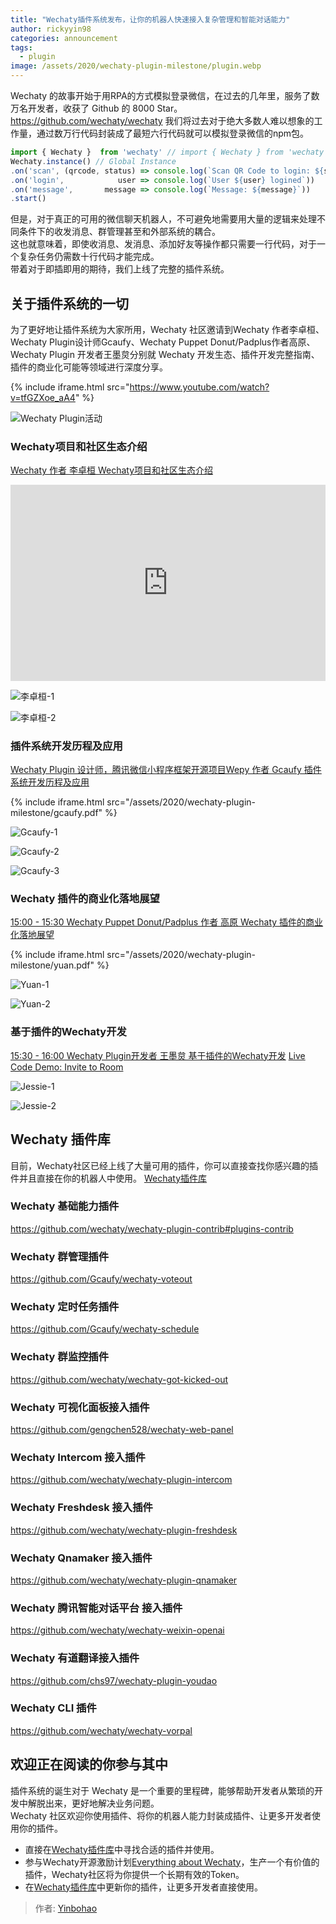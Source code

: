 ```yaml
---
title: "Wechaty插件系统发布，让你的机器人快速接入复杂管理和智能对话能力"
author: rickyyin98
categories: announcement
tags:
  - plugin
image: /assets/2020/wechaty-plugin-milestone/plugin.webp
---
```


Wechaty 的故事开始于用RPA的方式模拟登录微信，在过去的几年里，服务了数万名开发者，收获了 Github 的 8000 Star。  
<https://github.com/wechaty/wechaty>
我们将过去对于绝大多数人难以想象的工作量，通过数万行代码封装成了最短六行代码就可以模拟登录微信的npm包。  

```javascript
import { Wechaty }  from 'wechaty' // import { Wechaty } from 'wechaty'
Wechaty.instance() // Global Instance
.on('scan', (qrcode, status) => console.log(`Scan QR Code to login: ${status}\nhttps://api.qrserver.com/v1/create-qr-code/?data=${encodeURIComponent(qrcode)}`))
.on('login',            user => console.log(`User ${user} logined`))
.on('message',       message => console.log(`Message: ${message}`))
.start()
```

但是，对于真正的可用的微信聊天机器人，不可避免地需要用大量的逻辑来处理不同条件下的收发消息、群管理甚至和外部系统的耦合。  
这也就意味着，即使收消息、发消息、添加好友等操作都只需要一行代码，对于一个复杂任务仍需数十行代码才能完成。  
带着对于即插即用的期待，我们上线了完整的插件系统。  

## 关于插件系统的一切

为了更好地让插件系统为大家所用，Wechaty 社区邀请到Wechaty 作者李卓桓、Wechaty Plugin设计师Gcaufy、Wechaty Puppet Donut/Padplus作者高原、Wechaty Plugin 开发者王墨炱分别就 Wechaty 开发生态、插件开发完整指南、插件的商业化可能等领域进行深度分享。

{% include iframe.html src="https://www.youtube.com/watch?v=tfGZXoe_aA4" %}

![Wechaty Plugin活动](/assets/2020/wechaty-plugin-milestone/plugin.webp)

### Wechaty项目和社区生态介绍

[Wechaty 作者 李卓桓 Wechaty项目和社区生态介绍](https://www.bilibili.com/video/BV1vA411v73c)

<div class="video-container" style="
    position: relative;
    padding-bottom:56.25%;
    padding-top:30px;
    height:0;
    overflow:hidden;
">
  <iframe width="560" height="315" src="https://docs.google.com/presentation/d/13oUOIEnzdLWO6KZWztD_pMuu22AQ3SIMjk2wp8f-f18/embed?start=false&loop=false&delayms=3000" frameborder="0" allowfullscreen="" style="
      position: absolute;
      top:0;
      left:0;
      width:100%;
      height:100%;
  "></iframe>
</div>

![李卓桓-1](/assets/2020/wechaty-plugin-milestone/huan1.webp)

![李卓桓-2](/assets/2020/wechaty-plugin-milestone/huan2.webp)

### 插件系统开发历程及应用

[Wechaty Plugin 设计师，腾讯微信小程序框架开源项目Wepy 作者 Gcaufy 插件系统开发历程及应用](https://www.bilibili.com/video/BV1Et4y1y7Gc)

{% include iframe.html src="/assets/2020/wechaty-plugin-milestone/gcaufy.pdf" %}

![Gcaufy-1](/assets/2020/wechaty-plugin-milestone/gcaufy1.webp)

![Gcaufy-2](/assets/2020/wechaty-plugin-milestone/gcaufy2.webp)

![Gcaufy-3](/assets/2020/wechaty-plugin-milestone/gcaufy3.webp)

### Wechaty 插件的商业化落地展望

[15:00 - 15:30 Wechaty Puppet Donut/Padplus 作者 高原 Wechaty 插件的商业化落地展望](https://www.bilibili.com/video/BV13T4y1J7Ta)

{% include iframe.html src="/assets/2020/wechaty-plugin-milestone/yuan.pdf" %}

![Yuan-1](/assets/2020/wechaty-plugin-milestone/yuan1.webp)

![Yuan-2](/assets/2020/wechaty-plugin-milestone/yuan2.webp)

### 基于插件的Wechaty开发

[15:30 - 16:00 Wechaty Plugin开发者 王墨炱 基于插件的Wechaty开发](https://www.bilibili.com/video/BV1sz4y1973D)
[Live Code Demo: Invite to Room](https://github.com/JesseWeb/invite2room_demo)

![Jessie-1](/assets/2020/wechaty-plugin-milestone/jessie1.webp)

![Jessie-2](/assets/2020/wechaty-plugin-milestone/jessie2.webp)

## Wechaty 插件库

目前，Wechaty社区已经上线了大量可用的插件，你可以直接查找你感兴趣的插件并且直接在你的机器人中使用。
[Wechaty插件库](https://github.com/wechaty/wechaty-plugin-contrib)

### Wechaty 基础能力插件

<https://github.com/wechaty/wechaty-plugin-contrib#plugins-contrib>

### Wechaty 群管理插件

<https://github.com/Gcaufy/wechaty-voteout>

### Wechaty 定时任务插件

<https://github.com/Gcaufy/wechaty-schedule>

### Wechaty 群监控插件

<https://github.com/wechaty/wechaty-got-kicked-out>

### Wechaty 可视化面板接入插件

<https://github.com/gengchen528/wechaty-web-panel>

### Wechaty Intercom 接入插件

<https://github.com/wechaty/wechaty-plugin-intercom>

### Wechaty Freshdesk 接入插件

<https://github.com/wechaty/wechaty-plugin-freshdesk>

### Wechaty Qnamaker 接入插件

<https://github.com/wechaty/wechaty-plugin-qnamaker>

### Wechaty 腾讯智能对话平台 接入插件

<https://github.com/wechaty/wechaty-weixin-openai>

### Wechaty 有道翻译接入插件

<https://github.com/chs97/wechaty-plugin-youdao>

### Wechaty CLI 插件

<https://github.com/wechaty/wechaty-vorpal>

## 欢迎正在阅读的你参与其中

插件系统的诞生对于 Wechaty 是一个重要的里程碑，能够帮助开发者从繁琐的开发中解脱出来，更好地解决业务问题。  
Wechaty 社区欢迎你使用插件、将你的机器人能力封装成插件、让更多开发者使用你的插件。

- 直接在[Wechaty插件库](https://github.com/wechaty/wechaty-plugin-contrib)中寻找合适的插件并使用。
- 参与Wechaty开源激励计划[Everything about Wechaty](https://github.com/juzibot/Welcome/wiki/Everything-about-Wechaty)，生产一个有价值的插件，Wechaty社区将为你提供一个长期有效的Token。
- 在[Wechaty插件库](https://github.com/wechaty/wechaty-plugin-contrib)中更新你的插件，让更多开发者直接使用。

> 作者: [Yinbohao](https://github.com/rickyyin98/)
